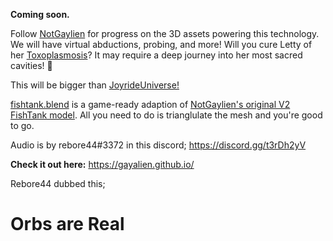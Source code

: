 **Coming soon.**

Follow [NotGaylien](https://github.com/NotGaylien) for progress on the 3D assets powering this technology. We will have virtual abductions, probing, and more! Will you cure Letty of her [Toxoplasmosis](https://en.wikipedia.org/wiki/Toxoplasmosis)? It may require a deep journey into her most sacred cavities! 👀

This will be bigger than [JoyrideUniverse!](https://joyrideuniverse.com/)

[fishtank.blend](fishtank.blend) is a game-ready adaption of [NotGaylien's original V2 FishTank model](https://github.com/NotGaylien). All you need to do is trianglulate the mesh and you're good to go.

Audio is by rebore44#3372 in this discord; https://discord.gg/t3rDh2yV

**Check it out here:** https://gayalien.github.io/

Rebore44 dubbed this;
# Orbs are Real
